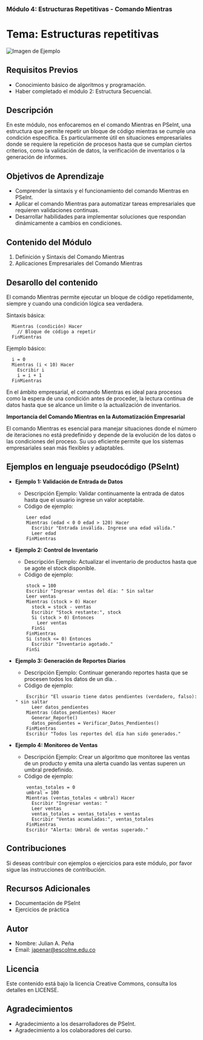 
### Módulo 4: Estructuras Repetitivas - Comando Mientras

# Tema: Estructuras repetitivas

![Imagen de Ejemplo](recursos/img/algoritmo.png)

## Requisitos Previos

- Conocimiento básico de algoritmos y programación.
- Haber completado el módulo 2: Estructura Secuencial.

## Descripción

En este módulo, nos enfocaremos en el comando Mientras en PSeInt, una estructura que permite repetir un bloque de código mientras se cumple una condición específica. Es particularmente útil en situaciones empresariales donde se requiere la repetición de procesos hasta que se cumplan ciertos criterios, como la validación de datos, la verificación de inventarios o la generación de informes.


## Objetivos de Aprendizaje

- Comprender la sintaxis y el funcionamiento del comando Mientras en PSeInt.
- Aplicar el comando Mientras para automatizar tareas empresariales que requieren validaciones continuas.
- Desarrollar habilidades para implementar soluciones que respondan dinámicamente a cambios en condiciones.

## Contenido del Módulo

1. Definición y Sintaxis del Comando Mientras
2. Aplicaciones Empresariales del Comando Mientras


## Desarollo del contenido

El comando Mientras permite ejecutar un bloque de código repetidamente, siempre y cuando una condición lógica sea verdadera.

Sintaxis básica:
```
  Mientras (condición) Hacer
    // Bloque de código a repetir
  FinMientras 
```

Ejemplo básico:
```
  i = 0
  Mientras (i < 10) Hacer
    Escribir i
    i = i + 1
  FinMientras
```

En el ámbito empresarial, el comando Mientras es ideal para procesos como la espera de una condición antes de proceder, la lectura continua de datos hasta que se alcance un límite o la actualización de inventarios.

**Importancia del Comando Mientras en la Automatización Empresarial**

El comando Mientras es esencial para manejar situaciones donde el número de iteraciones no está predefinido y depende de la evolución de los datos o las condiciones del proceso. Su uso eficiente permite que los sistemas empresariales sean más flexibles y adaptables.


## Ejemplos en lenguaje pseudocódigo (PSeInt)

- **Ejemplo 1: Validación de Entrada de Datos**

  - Descripción Ejemplo: Validar continuamente la entrada de datos hasta que el usuario ingrese un valor aceptable.
  - Código de ejemplo:
  ```pseudocode
      Leer edad
      Mientras (edad < 0 O edad > 120) Hacer
        Escribir "Entrada inválida. Ingrese una edad válida."
        Leer edad
      FinMientras
  ```

- **Ejemplo 2: Control de Inventario**

  - Descripción Ejemplo: Actualizar el inventario de productos hasta que se agote el stock disponible.
  - Código de ejemplo:
  ```pseudocode
      stock = 100
      Escribir "Ingresar ventas del día: " Sin saltar
      Leer ventas
      Mientras (stock > 0) Hacer
        stock = stock - ventas
        Escribir "Stock restante:", stock
        Si (stock > 0) Entonces
          Leer ventas
        FinSi
      FinMientras
      Si (stock <= 0) Entonces
        Escribir "Inventario agotado."
      FinSi
  ```

- **Ejemplo 3: Generación de Reportes Diarios**

  - Descripción Ejemplo: Continuar generando reportes hasta que se procesen todos los datos de un día.
.
  - Código de ejemplo:
  ```pseudocode
      Escribir "El usuario tiene datos pendientes (verdadero, falso): " sin saltar
	    Leer datos_pendientes
      Mientras (datos_pendientes) Hacer
        Generar_Reporte()
        datos_pendientes = Verificar_Datos_Pendientes()
      FinMientras
      Escribir "Todos los reportes del día han sido generados."
  ```

- **Ejemplo 4: Monitoreo de Ventas**

  - Descripción Ejemplo: Crear un algoritmo que monitoree las ventas de un producto y emita una alerta cuando las ventas superen un umbral predefinido.
  - Código de ejemplo:
  ```pseudocode
      ventas_totales = 0
      umbral = 100
      Mientras (ventas_totales < umbral) Hacer
        Escribir "Ingresar ventas: "
        Leer ventas
        ventas_totales = ventas_totales + ventas
        Escribir "Ventas acumuladas:", ventas_totales
      FinMientras
      Escribir "Alerta: Umbral de ventas superado."
  ```
  
## Contribuciones

Si deseas contribuir con ejemplos o ejercicios para este módulo, por favor sigue las instrucciones de contribución.

## Recursos Adicionales

- Documentación de PSeInt
- Ejercicios de práctica

## Autor

- Nombre: Julian A. Peña
- Email: japenar@escolme.edu.co

## Licencia

Este contenido está bajo la licencia Creative Commons, consulta los detalles en LICENSE.

## Agradecimientos

- Agradecimiento a los desarrolladores de PSeInt.
- Agradecimiento a los colaboradores del curso.